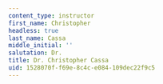 ```yaml
---
content_type: instructor
first_name: Christopher
headless: true
last_name: Cassa
middle_initial: ''
salutation: Dr.
title: Dr. Christopher Cassa
uid: 1528070f-f69e-8c4c-e084-109dec22f9c5
---
```

